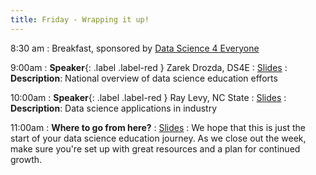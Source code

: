 ```yaml
---
title: Friday - Wrapping it up!
---
```


8:30 am
: Breakfast, sponsored by [Data Science 4 Everyone](https://www.datascience4everyone.org)

9:00am
: **Speaker**{: .label .label-red } Zarek Drozda, DS4E
  : [Slides](#)
: **Description**: National overview of data science education efforts

10:00am
: **Speaker**{: .label .label-red } Ray Levy, NC State
  : [Slides](#)
: **Description**: Data science applications in industry

11:00am
: **Where to go from here?**
  : [Slides](#)
: We hope that this is just the start of your data science education journey. As we close out the week, make sure you're set up with great resources and a plan for continued growth.
